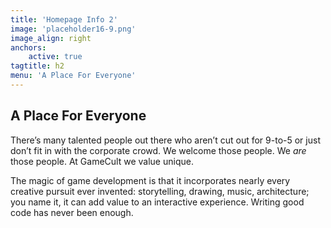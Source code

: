 ```yaml
---
title: 'Homepage Info 2'
image: 'placeholder16-9.png'
image_align: right
anchors:
    active: true
tagtitle: h2
menu: 'A Place For Everyone'
---
```


## **A Place For Everyone**

There’s many talented people out there who aren’t cut out for 9-to-5 or just don’t fit in with the corporate crowd. We welcome those people. We *are* those people. At GameCult we value unique.

The magic of game development is that it incorporates nearly every creative pursuit ever invented: storytelling, drawing, music, architecture; you name it, it can add value to an interactive experience. Writing good code has never been enough. 